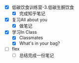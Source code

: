 - [x] 低碳饮食训练营-3.低碳生酮饮食
	- [x] 完成知乎笔记
- [x] 复习All about you
	- [x] 做笔记
- [x] 学习In Class
	- [x] Classmates
	- [x] What's in your bag?
- [ ] flex
	- [ ] 总结完成一份笔记